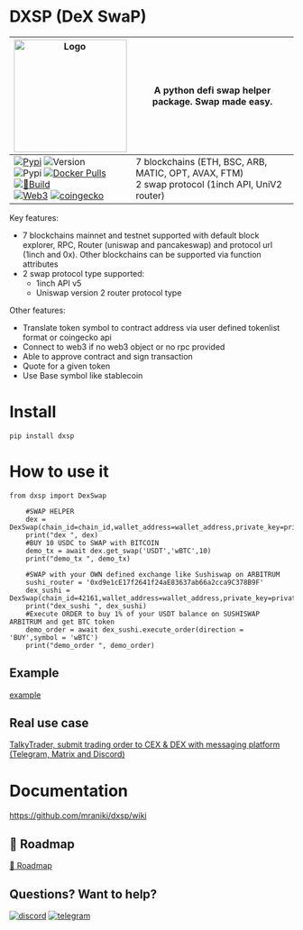 # DXSP (DeX SwaP)


| <img width="200" alt="Logo" src="https://user-images.githubusercontent.com/8766259/231213427-63ea2752-13d5-4993-aee2-90671b57fc6e.png">  | A python defi swap helper package. Swap made easy.  |
| ------------- | ------------- |
| [![Pypi](https://badgen.net/badge/icon/dxsp?icon=pypi&label)](https://pypi.org/project/dxsp/) ![Version](https://img.shields.io/pypi/v/dxsp)<br>![Pypi](https://img.shields.io/pypi/dm/dxsp) [![Docker Pulls](https://badgen.net/docker/pulls/mraniki/dxsp)](https://hub.docker.com/r/mraniki/dxsp)<br>[![🐍Build](https://github.com/mraniki/dxsp/actions/workflows/%F0%9F%90%8Dbuild.yml/badge.svg)](https://github.com/mraniki/dxsp/actions/workflows/%F0%9F%90%8Dbuild.yml)<br>[![Web3](https://badgen.net/badge/icon/web3/black?icon=libraries&label)](https://github.com/ethereum/web3.py) [![coingecko](https://badgen.net/badge/icon/coingecko/black?icon=libraries&label)](https://github.com/coingecko)|7 blockchains (ETH, BSC, ARB, MATIC, OPT, AVAX, FTM) <br>2 swap protocol (1inch API, UniV2 router)



Key features:

- 7 blockchains mainnet and testnet supported with default block explorer, RPC, Router (uniswap and pancakeswap) and protocol url (1inch and 0x). Other blockchains can be supported via function attributes
- 2 swap protocol type supported:
	- 1inch API v5
	- Uniswap version 2 router protocol type

Other features:
- Translate token symbol to contract address via user defined tokenlist format or coingecko api 
- Connect to web3  if no web3 object or no rpc provided
- Able to approve contract and sign transaction
- Quote for a given token
- Use Base symbol like stablecoin




# Install
`pip install dxsp`

# How to use it
```
from dxsp import DexSwap

	#SWAP HELPER
	dex = DexSwap(chain_id=chain_id,wallet_address=wallet_address,private_key=private_key,block_explorer_api=block_explorer_api)
	print("dex ", dex)
	#BUY 10 USDC to SWAP with BITCOIN
	demo_tx = await dex.get_swap('USDT','wBTC',10)
	print("demo_tx ", demo_tx)

	#SWAP with your OWN defined exchange like Sushiswap on ARBITRUM 
	sushi_router = '0xd9e1cE17f2641f24aE83637ab66a2cca9C378B9F'
	dex_sushi = DexSwap(chain_id=42161,wallet_address=wallet_address,private_key=private_key,block_explorer_api=block_explorer_api,dex_exchange=sushi_router,base_trading_symbol='USDT')
	print("dex_sushi ", dex_sushi)
	#Execute ORDER to buy 1% of your USDT balance on SUSHISWAP ARBITRUM and get BTC token
	demo_order = await dex_sushi.execute_order(direction = 'BUY',symbol = 'wBTC')
	print("demo_order ", demo_order)
```
## Example
[example](https://github.com/mraniki/dxsp/blob/main/examples/example.py)

## Real use case
[TalkyTrader, submit trading order to CEX & DEX with messaging platform (Telegram, Matrix and Discord)](https://github.com/mraniki/tt)


# Documentation
https://github.com/mraniki/dxsp/wiki

## 🚧 Roadmap

[🚧 Roadmap](https://github.com/mraniki/dxsp/milestones)

## Questions? Want to help? 
[![discord](https://badgen.net/badge/icon/discord/purple?icon=discord&label)](https://discord.gg/vegJQGrRRa)
[![telegram](https://badgen.net/badge/icon/telegram?icon=telegram&label)](https://t.me/TTTalkyTraderChat/1)
